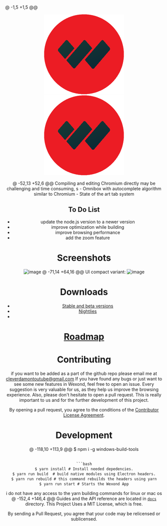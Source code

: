 @ -1,5 +1,5 @@
<p align="center">
    <a href="https://wexond.net"><img src="static/icons/icon.png" width="256"></a>
  <a href="https://wexond.net"><img src="static/icons/icon.png" width="256"></a>
</p>

<div align="center">
@ -52,13 +52,6 @@ Compiling and editing Chromium directly may be challenging and time consuming, s
- Omnibox with autocomplete algorithm similar to Chromium
- State of the art tab system

## To Do List

 + update the node.js version to a newer version
 + improve optimization while building
 + improve browsing performance
 + add the zoom feature

# Screenshots

![image](https://user-images.githubusercontent.com/11065386/81024159-d9388f80-8e72-11ea-85e7-6c30e3b66554.png)
@ -71,14 +64,16 @@ UI compact variant:
![image](https://user-images.githubusercontent.com/11065386/81024252-2ddc0a80-8e73-11ea-9f2f-6c9a4a175c60.png)

# Downloads
- [Stable and beta versions](https://github.com/IroniumStudios/browser-base-updated/releases)
- [Nightlies](https://github.com/IroniumStudios/browser-base-updated/releases)
- 
# [Roadmap](https://github.com/wexond/wexond/projects)

# Contributing

if you want to be added as a part of the github repo please email me at cleverdamontoutube@gmail.com
If you have found any bugs or just want to see some new features in Wexond, feel free to open an issue. Every suggestion is very valuable for us, as they help us improve the browsing experience. Also, please don't hesitate to open a pull request. This is really important to us and for the further development of this project.

By opening a pull request, you agree to the conditions of the [Contributor License Agreement](cla.md).

# Development

@ -118,10 +113,9 @@ $ npm i -g windows-build-tools
```

```bash
$ yarn install # Install needed depedencies.
$ yarn run build  # build native modules using Electron headers.
$ yarn run rebuild # this command rebuilds the headers using yarn
$ yarn run start # Starts the Wexond App
```

i do not have any access to the yarn building commands for linux or mac os
@ -152,4 +146,4 @@ Guides and the API reference are located in [`docs`](docs) directory.
This Project Uses a MIT License, which is free.

By sending a Pull Request, you agree that your code may be relicensed or sublicensed.
